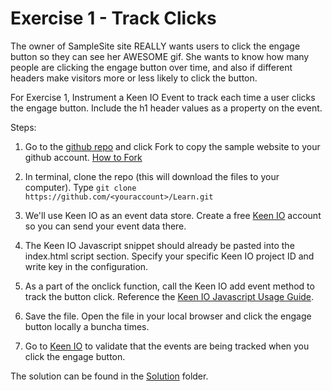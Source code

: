 Exercise 1 - Track Clicks
=========================

The owner of SampleSite site REALLY wants users to click the engage button so they can see her AWESOME gif.
She wants to know how many people are clicking the engage button over time, and also if different headers make visitors more or less likely to click the button.

For Exercise 1, Instrument a Keen IO Event to track each time a user clicks the engage button. Include the h1 header values as a property on the event.

Steps:

1. Go to the [github repo]() and click Fork to copy the sample website to your github account. [How to Fork](https://help.github.com/articles/fork-a-repo)

2. In terminal, clone the repo (this will download the files to your computer). Type `git clone https://github.com/<youraccount>/Learn.git`
  
3. We'll use Keen IO as an event data store. Create a free [Keen IO](https://www.keen.io) account so you can send your event data there.

4. The Keen IO Javascript snippet should already be pasted into the index.html script section. Specify your specific Keen IO project ID and write key in the configuration.

5. As a part of the onclick function, call the Keen IO add event method to track the button click. Reference the [Keen IO Javascript Usage Guide](https://github.com/keenlabs/keen-js).

6. Save the file. Open the file in your local browser and click the engage button locally a buncha times.

7. Go to [Keen IO](https://www.keen.io) to validate that the events are being tracked when you click the engage button.

The solution can be found in the [Solution](./Solution) folder.
